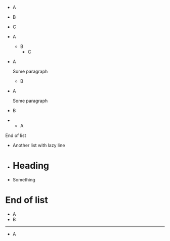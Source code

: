 - A
- B
- C


- A
  - B
    - C

- A

  Some paragraph
  - B

- A

  Some paragraph

- B

- - A

End of list

- Another list
with lazy line

- # Heading
- Something
# End of list

- A
- B
---
- A